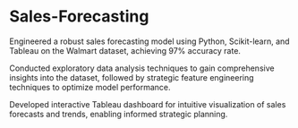 # Sales-Forecasting
Engineered a robust sales forecasting model using Python, Scikit-learn, and Tableau on the Walmart dataset, achieving 97% accuracy rate.

Conducted exploratory data analysis techniques to gain comprehensive insights into the dataset, followed by strategic feature engineering techniques to optimize model performance.

Developed interactive Tableau dashboard for intuitive visualization of sales forecasts and trends, enabling informed strategic planning.
